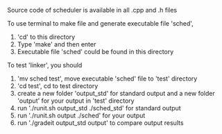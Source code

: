 Source code of scheduler is available in all .cpp and .h files

To use terminal to make file and generate executable file 'sched', 

1. 'cd' to this directory
2. Type 'make' and then enter
3. Executable file 'sched' could be found in this directory



To test 'linker', you should

1. 'mv sched test', move executable 'sched' file to 'test' directory
2. 'cd test', cd to test directory
4. create a new folder 'output_std' for standard output and a new folder 'output' for your output in 'test' directory
5. run './runit.sh output_std ./sched_std' for standard output
6. run './runit.sh output ./sched' for your output
7. run './gradeit output_std output' to compare output results
